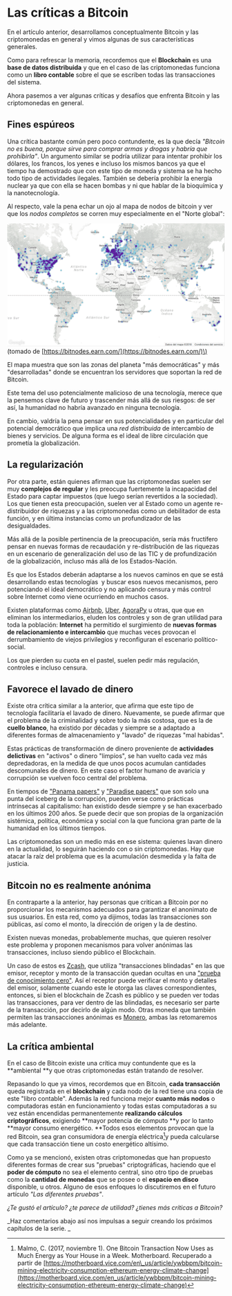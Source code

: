 # Las críticas a Bitcoin

En el artículo anterior, desarrollamos conceptualmente Bitcoin y las criptomonedas en general y vimos algunas de sus características generales.

Como para refrescar la memoria, recordemos que el **Blockchain** es una **base de datos distribuida** y que en el caso de las criptomonedas funciona como un **libro contable** sobre el que se escriben todas las transacciones del sistema.

Ahora pasemos a ver algunas críticas y desafíos que enfrenta Bitcoin y las criptomonedas en general.

## Fines espúreos

Una crítica bastante común pero poco contundente, es la que decía _"Bitcoin no es buena, porque sirve para comprar armas y drogas y habría que prohibirla"_. Un argumento similar se podría utilizar para intentar prohibir los dólares, los francos, los yenes e incluso los mismos bancos ya que el tiempo ha demostrado que con este tipo de moneda y sistema se ha hecho todo tipo de actividades ilegales. También se debería prohibir la energía nuclear ya que con ella se hacen bombas y ni que hablar de la bioquímica y la nanotecnología.

Al respecto, vale la pena echar un ojo al mapa de nodos de bitcoin y ver que los _nodos completos_ se corren muy especialmente en el "Norte global":

![](/assets/mapa-nodos-bitcoin.png)\(tomado de [https://bitnodes.earn.com/](https://bitnodes.earn.com/)\)

El mapa muestra que son las zonas del planeta "más democráticas" y más "desarrolladas" donde se encuentran los servidores que soportan la red de Bitcoin.

Este tema del uso potencialmente malicioso de una tecnología, merece que la pensemos clave de futuro y trascender más allá de sus riesgos: de ser así, la humanidad no habría avanzado en ninguna tecnología. 

En cambio, valdría la pena pensar en sus potencialidades y en particular del potencial democrático que implica una _red distribuida_ de intercambio de bienes y servicios. De alguna forma es el ideal de libre circulación que prometía la globalización.

## La regularización

Por otra parte, están quienes afirman que las criptomonedas suelen ser muy **complejos de regular** y les preocupa fuertemente la incapacidad del Estado para captar impuestos \(que luego serían revertidos a la sociedad\). Los que tienen esta preocupación, suelen ver al Estado como un agente re-distribuidor de riquezas y a las criptomonedas como un debilitador de esta función, y en última instancias como un profundizador de las desigualdades. 

Más allá de la posible pertinencia de la preocupación, sería más fructífero pensar en nuevas formas de recaudación y re-distribución de las riquezas en un escenario de generalización del uso de las TIC y de profundización de la globalización, incluso más allá de los Estados-Nación. 

Es que los Estados deberán adaptarse a los nuevos caminos en que se está desarrollando estas tecnologías  y buscar esos nuevos mecanismos, pero potenciando el ideal democrático y no aplicando censura y más control sobre Internet como viene ocurriendo en muchos casos.

Existen plataformas como [Airbnb](https://www.airbnb.com.py/), [Uber](https://www.uber.com/), [AgoraPy](https://www.redagorapy.com) u otras, que que en eliminan los intermediarios, eluden los controles y son de gran utilidad para toda la población: **Internet** ha permitido el surgimiento de **nuevas formas de relacionamiento e intercambio** que muchas veces provocan el derrumbamiento de viejos privilegios y reconfiguran el escenario político-social.

Los que pierden su cuota en el pastel, suelen pedir más regulación, controles e incluso censura.

## Favorece el lavado de dinero

Existe otra crítica similar a la anterior, que afirma que este tipo de tecnología facilitaría el lavado de dinero. Nuevamente, se puede afirmar que el problema de la criminalidad y sobre todo la más costosa, que es la de **cuello blanco**, ha existido por décadas y siempre se a adaptado a diferentes formas de almacenamiento y "lavado" de riquezas "mal habidas".

Estas prácticas de transformación de dinero proveniente de **actividades delictivas** en "activos" o dinero "limpios", se han vuelto cada vez más depredadoras, en la medida de que unos pocos acumulan cantidades descomunales de dinero. En este caso el factor humano de avaricia y corrupción se vuelven foco central del problema.

En tiempos de ["Panama papers"](https://es.wikipedia.org/wiki/Panama_Papers) y ["Paradise papers"](https://es.wikipedia.org/wiki/Paradise_Papers) que son solo una punta del iceberg de la corrupción, pueden verse como prácticas intrínsecas al capitalismo: han existido desde siempre y se han exacerbado en los últimos 200 años. Se puede decir que son propias de la organización sistémica, política, económica y social con la que funciona gran parte de la humanidad en los últimos tiempos.

Las criptomonedas son un medio más en ese sistema: quienes lavan dinero en la actualidad, lo seguirán haciendo con o sin criptomonedas. Hay que atacar la raíz del problema que es la acumulación desmedida y la falta de justicia.

## Bitcoin no es realmente anónima

En contraparte a la anterior, hay personas que critican a Bitcoin por no proporcionar los mecanismos adecuados para garantizar el anonimato de sus usuarios. En esta red, como ya dijimos, todas las transacciones son públicas, así como el monto, la dirección de origen y la de destino.

Existen nuevas monedas, probablemente muchas, que quieren resolver este problema y proponen mecanismos para volver anónimas las transacciones, incluso siendo público el Blockchain.

Un caso de estos es [Zcash](https://z.cash/), que utiliza "transacciones blindadas" en las que emisor, receptor y monto de la transacción quedan ocultas en una ["prueba de conocimiento cero"](https://es.wikipedia.org/wiki/Prueba_de_conocimiento_cero). Así el receptor puede verificar el monto y detalles del emisor, solamente cuando este le otorga las claves correspondientes, entonces, si bien el blockchain de Zcash es público y se pueden ver todas las transacciones, para ver dentro de las blindadas, es necesario ser parte de la transacción, por decirlo de algún modo. Otras moneda que también permiten las transacciones anónimas es [Monero](https://getmonero.org/), ambas las retomaremos más adelante.

## La crítica ambiental

En el caso de Bitcoin existe una crítica muy contundente que es la **ambiental **y que otras criptomonedas están tratando de resolver.

Repasando lo que ya vimos, recordemos que en Bitcoin, **cada transacción** queda registrada en el **blockchain** y cada nodo de la red tiene una copia de este "libro contable". Además la red funciona mejor **cuanto más nodos** o computadoras están en funcionamiento y todas estas computadoras a su vez están encendidas permanentemente **realizando cálculos criptográficos**, exigiendo **mayor potencia de cómputo **y por lo tanto **mayor consumo energético. **Todos esos elementos provocan que la red Bitcoin, sea gran consumidora de energía eléctrica[^1]y pueda calcularse que cada transacción tiene un costo energético altísimo.

Como ya se mencionó, existen otras criptomonedas que han propuesto diferentes formas de crear sus "pruebas" criptográficas, haciendo que el **poder de cómputo** no sea el elemento central, sino otro tipo de pruebas como la **cantidad de monedas** que se posee o el **espacio en disco** disponible, u otros. Alguno de esos enfoques lo discutiremos en el futuro artículo _"Las diferentes pruebas"_.

_¿Te gustó el artículo? ¿te parece de utilidad? ¿tienes más críticas a Bitcoin?_

_Haz comentarios abajo así nos impulsas a seguir creando los próximos capítulos de la serie. _

[^1]: Malmo, C. \(2017, noviembre 1\). One Bitcoin Transaction Now Uses as Much Energy as Your House in a Week. Motherboard. Recuperado a partir de [https://motherboard.vice.com/en\_us/article/ywbbpm/bitcoin-mining-electricity-consumption-ethereum-energy-climate-change](https://motherboard.vice.com/en_us/article/ywbbpm/bitcoin-mining-electricity-consumption-ethereum-energy-climate-change)

